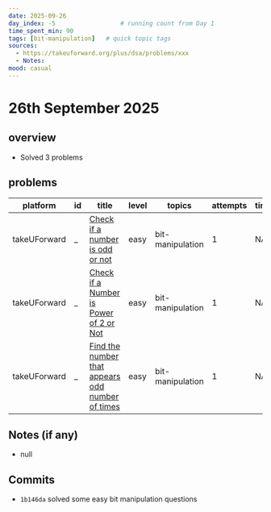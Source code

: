 ```yaml
---
date: 2025-09-26
day_index: -5                  # running count from Day 1
time_spent_min: 90
tags: [bit-manipulation]   # quick topic tags
sources:
  - https://takeuforward.org/plus/dsa/problems/xxx
  - Notes: 
mood: casual
---
```


# 26th September 2025

## overview
- Solved 3 problems

## problems
| platform      | id | title                                                                                                                            | level | topics            | attempts | time_min | status   | time_complexity | space_complexity |
|---------------|----|----------------------------------------------------------------------------------------------------------------------------------|-------|-------------------|----------|----------|----------|-----------------|------------------|
| takeUForward  | _  | [Check if a number is odd or not](https://takeuforward.org/plus/dsa/problems/check-if-a-number-is-odd-or-not )                   | easy  | bit-manipulation  | 1        | NA       | accepted | O(1)            | O(1)             |
| takeUForward  | _  | [Check if a Number is Power of 2 or Not](https://takeuforward.org/plus/dsa/problems/check-if-a-number-is-power-of-2-or-not)      | easy  | bit-manipulation  | 1        | NA       | accepted | O(log n)        | O(1)             |
| takeUForward  | _  | [Find the number that appears odd number of times](https://takeuforward.org/plus/dsa/problems/single-number---i)                 | easy  | bit-manipulation  | 1        | NA       | accepted | O(n)            | O(1)             |

## Notes (if any)
- null

## Commits
- `1b146da` solved some easy bit manipulation questions
 